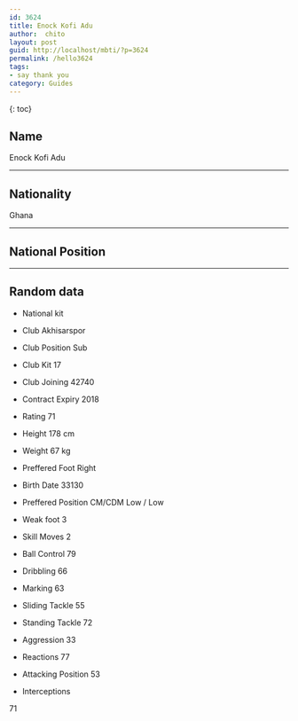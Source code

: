 ```yaml
---
id: 3624
title: Enock Kofi Adu
author:  chito 
layout: post
guid: http://localhost/mbti/?p=3624
permalink: /hello3624
tags:
- say thank you
category: Guides
---
```



{: toc}


## Name  
Enock Kofi Adu 

* * *

## Nationality  
Ghana 

* * *

## National Position 

* * *

## Random data 

  * National kit 
  * Club 
Akhisarspor 

  * Club Position 
Sub 

  * Club Kit 
17 

  * Club Joining 
42740 

  * Contract Expiry 
2018 

  * Rating 
71 

  * Height 
178 cm 

  * Weight 
67 kg 

  * Preffered Foot 
Right 

  * Birth Date 
33130 

  * Preffered Position 
CM/CDM Low / Low 

  * Weak foot 
3 

  * Skill Moves 
2 

  * Ball Control 
79 

  * Dribbling 
66 

  * Marking 
63 

  * Sliding Tackle 
55 

  * Standing Tackle 
72 

  * Aggression 
33 

  * Reactions 
77 

  * Attacking Position 
53 

  * Interceptions 

71</ul>